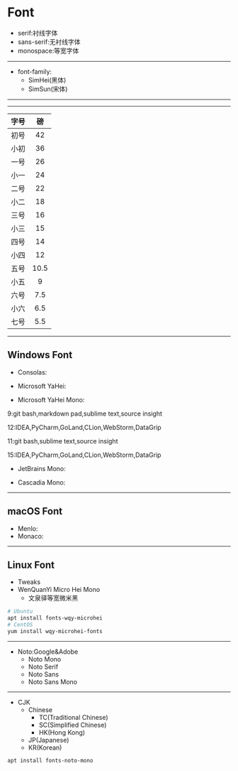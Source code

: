 # Font


- serif:衬线字体
- sans-serif:无衬线字体
- monospace:等宽字体

---

- font-family:
    - SimHei(黑体)
    - SimSun(宋体)


---



---

| 字号 | 磅 |
| :-: | :-: |
| 初号 | 42 |
| 小初 | 36 |
| 一号 | 26 |
| 小一 | 24 |
| 二号 | 22 |
| 小二 | 18 |
| 三号 | 16 |
| 小三 | 15 |
| 四号 | 14 |
| 小四 | 12 |
| 五号 | 10.5 |
| 小五 | 9 |
| 六号 | 7.5 |
| 小六 | 6.5 |
| 七号 | 5.5 |


---

## Windows Font

- Consolas:

- Microsoft YaHei:

- Microsoft YaHei Mono:


9:git bash,markdown pad,sublime text,source insight

12:IDEA,PyCharm,GoLand,CLion,WebStorm,DataGrip


11:git bash,sublime text,source insight

15:IDEA,PyCharm,GoLand,CLion,WebStorm,DataGrip






- JetBrains Mono:


- Cascadia Mono:





---

## macOS Font

- Menlo:
- Monaco:






---

## Linux Font

- Tweaks
- WenQuanYi Micro Hei Mono
    - 文泉驿等宽微米黑
```sh
# Ubuntu
apt install fonts-wqy-microhei
# CentOS
yum install wqy-microhei-fonts

```
---
- Noto:Google&Adobe
    - Noto Mono
    - Noto Serif
    - Noto Sans
    - Noto Sans Mono

---
- CJK
    - Chinese
        - TC(Traditional Chinese)
        - SC(Simplified Chinese)
        - HK(Hong Kong)
    - JP(Japanese)
    - KR(Korean)


```sh
apt install fonts-noto-mono


```